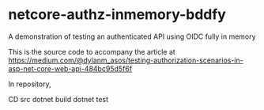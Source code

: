 # netcore-authz-inmemory-bddfy
A demonstration of testing an authenticated API using OIDC fully in memory

This is the source code to accompany the article at https://medium.com/@dylanm_asos/testing-authorization-scenarios-in-asp-net-core-web-api-484bc95d5f6f

In repository, 

CD src
dotnet build
dotnet test
